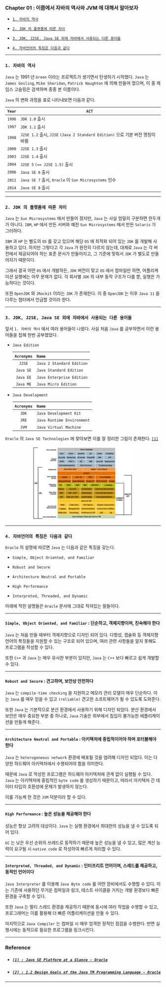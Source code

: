 
### Chapter 01 : 이쯤에서 자바의 역사와 JVM 에 대해서 알아보자

- [`1. 자바의 역사`](#1-자바의-역사)

- [`2. JDK 의 플랫폼에 따른 차이`](#2-jdk-의-플랫폼에-따른-차이)

- [`3. JDK, J2SE, Java SE 외에 자바에서 사용되는 다른 용어들`](#3-jdk-j2se-java-se-외에-자바에서-사용되는-다른-용어들)

- [`4. 자바언어의 특징은 다음과 같다`](#4-자바언어의-특징은-다음과-같다)

---

### `1. 자바의 역사`

`Java` 는 1991 년 `Green` 이라는 프로젝트가 생기면서 탄생하기 시작했다. `Java` 는 `James Gosling`, `Mike Sheridan`, `Patrick Naughton` 에 의해 만들어 졌으며, 이 중 제임스 고슬링은 검색하며 종종 본 이름이다.

`Java` 의 변화 과정을 표로 나타내보면 다음과 같다.

|`Year`|`ACT`|
|---|---|
|`1996`|`JDK 1.0` 출시|
|`1997`|`JDK 1.1` 출시|
|`1998`|`J2SE 1.2` 출시, `J2SE` `(Java 2 Standard Edition)` 으로 기본 버전 명칭이 바뀜|
|`2000`|`J2SE 1.3` 출시|
|`2003`|`J2SE 1.4` 출시|
|`2004`|`J2SE 5` `(== J2SE 1.5)` 출시|
|`2006`|`Java SE 6` 출시|
|`2011`|`Java SE 7` 출시, `Oracle` 이 `Sun Microsystems` 인수|
|`2014`|`Java SE 8` 출시|

---

### `2. JDK 의 플랫폼에 따른 차이`

`Java` 는 `Sun Microsystems` 에서 만들어 졌지만, `Java` 는 사실 엄밀히 구분하면 한두개가 아니다. `IBM`, `HP` 에서 만든 서버와 예전 `Sun Microsystems` 에서 만든 `Solaris` 가 그러하다. 

`IBM` 과 `HP` 는 별도의 `OS` 를 갖고 있으며 해당 `OS` 에 최적화 되어 있는 `JDK` 를 개발해 사용하고 있다. 하지만 그렇다고 각 `Java` 가 완전히 다르지 않는데, 대체로 `Java` 는 각 버전에서 제공되어야 하는 표준 문서가 만들어지고, 그 기준에 맞춰서 `JDK` 가 별도로 만들어지기 때문이다.

그래서 결국 어떤 `OS` 에서 개발하든, `JDK` 버전이 맞고 `OS` 에서 컴파일만 하면, 어플리케이션 실행에는 아무 문제가 없다. 각 회사별 `JDK` 의 내부 동작 구조가 다를 뿐, 실행은 가능하다는 것이다.

또한 `OpenJDK` 와 `JRockit` 이라는 `JDK` 가 존재한다. 이 중 `OpenJDK` 는 이후 `Java 11` 을 다루는 챕터에서 언급할 것이라 한다.

---

### `3. JDK, J2SE, Java SE 외에 자바에서 사용되는 다른 용어들`

앞서 `1. 자바의 역사` 에서 여러 용어들이 나왔다. 사실 처음 `Java` 를 공부하면서 이런 용어들을 접해 한번 공부했었다.

- `Java Edition`

    |`Acronyms`|`Name`|
    |:---:|---|
    |`J2SE`|`Java 2 Standard Edition`|
    |`Java SE`|`Java Standard Edition`|
    |`Java EE`|`Java Enterprise Edition`|
    |`Java ME`|`Java Micro Edition`|

- `Java Development`

    |`Acronyms`|`Name`|
    |:---:|---|
    |`JDK`|`Java Development Kit`|
    |`JRE`|`Java Runtime Environment`|
    |`JVM`|`Java Virtual Machine`|

`Oracle` 의 `Java SE Technologies` 에 찾아보면 이를 잘 정리한 그림이 존재한다. [`[1]`](#1--jave-se-platform-at-a-glance---oracle)


<!-- Jave_SE_Platform_at_a_Glance.jpg -->

<p align="center">
    <img src="../../images/ch_01/Jave_SE_Platform_at_a_Glance.jpg", width=65%, height=65%>
</p>

---

### `4. 자바언어의 특징은 다음과 같다`

`Oracle` 의 설명에 따르면 `Java` 는 다음과 같은 특징을 갖는다.

- `Simple, Object Oriented, and Familiar`

- `Robust and Secure`

- `Architecture Neutral and Portable`

- `High Performance`

- `Interpreted, Threaded, and Dynamic`

아래에 적힌 설명들은 `Oracle` 문서에 그대로 적혀있는 말들이다.

---

#### `Simple, Object Oriented, and Familiar` : 단순하고, 객체지향이며, 친숙해야 한다

`Java` 는 처음 만들 때부터 객체지향으로 디자인 되어 있다. 다향성, 캡슐화 등 객체지향 언어의 특징들을 지원할 수 있는 구조로 되어 있으며, 여러 관련 사항들을 알지 못해도 프로그램을 작성할 수 있다.

또한 `C++` 과 `Java` 는 매우 유사한 부분이 있지만, `Java` 는 `C++` 보다 빠르고 쉽게 개발할 수 있다.


---

#### `Robust and Secure` : 견고하며, 보안상 안전하다

`Java` 는 `compile-time checking` 을 지원하고 메모리 관리 모델이 매우 단순하다. 이는 `Java` 를 매우 믿을 수 있고 `(reliable)` 견고한 소프트웨어가 될 수 있도록 도와준다.

또한 `Java` 는 기본적으로 분산 환경에서 사용하기 위해 디자인 되었다. 분산 환경에서 보안은 매우 중요한 부분 중 하나로, `Java` 기술은 외부에서 침입이 불가능한 에플리케이션을 만들게 해준다.

---

#### `Architecture Neutral and Portable` : 아키텍처에 중립적이어야 하며 포터블해야 한다

`Java` 는 `heterogeneous network` 환경에 배포될 것을 염려해 디자인 되었다. 이는 다양한 하드웨어 아키텍처에서 수행되어야 함을 의미한다.

때문에 `Java` 로 작성한 프로그램은 하드웨어 아키텍처에 관계 없이 실행될 수 있다. `Java` 는 아키텍처에 중립적인 `byte code` 를 생성하기 때문이고, 따라서 아키텍처 간 데이터 타입의 호환성에 문제가 발생하지 않는다.

이를 가능케 한 것은 `JVM` 덕분이라 할 수 있다.

---

#### `High Performance` : 높은 성능을 제공해야 한다

성능은 항상 고려의 대상이다. `Java` 는 실행 환경에서 최대한의 성능을 낼 수 있도록 되어 있다.

`GC` 는 낮은 우선 순위의 쓰레드로 동작하기 때문에 높은 성능을 낼 수 있고, 많은 계산 능력이 요구될 시 `native code` 로 작성하여 빠르게 처리할 수 있다.

---

#### `Interpreted, Threaded, and Dynamic` : 인터프리트 언어이며, 스레드를 제공하고, 동적인 언어이다

`Java Interpreter` 를 이용해 `Java Byte code` 를 어떤 장비에서도 수행할 수 있다. 이는 기존에 사용하던 무거운 컴파일과 링크, 테스트 사이클을 거치는 개발 환경보다 빠른 환경을 구축할 수 있다.

또한 `Java` 는 멀티 스레드 환경을 제공하기 때문에 동시에 여러 작업을 수행할 수 있고, 프로그래머는 이를 활용해 더 빠른 어플리케이션을 만들 수 있다.

마지막으로 `Java Compiler` 는 컴파일 시 매우 엄격한 정적인 점검을 수행한다. 반면 실행시에는 동적으로 필요한 프로그램을 링크시킨다.


---

### Reference

- ##### [`[1] : Jave SE Platform at a Glance - Oracle`](https://www.oracle.com/java/technologies/platform-glance.html)

- ##### [`[2] : 1.2 Design Goals of the Java TM Programming Language - Oracle`](https://www.oracle.com/java/technologies/introduction-to-java.html)

---
